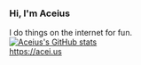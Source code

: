 ### Hi, I'm Aceius
I do things on the internet for fun.  
[![Aceius's GitHub stats](https://github-readme-stats.vercel.app/api?username=AceiusIO)](https://github.com/anuraghazra/github-readme-stats)  
https://acei.us
<!--
**AceiusIO/AceiusIO** is a ✨ _special_ ✨ repository because its `README.md` (this file) appears on your GitHub profile.

Here are some ideas to get you started:

- 🔭 I’m currently working on ...
- 🌱 I’m currently learning ...
- 👯 I’m looking to collaborate on ...
- 🤔 I’m looking for help with ...
- 💬 Ask me about ...
- 📫 How to reach me: ...
- 😄 Pronouns: ...
- ⚡ Fun fact: ...
-->

